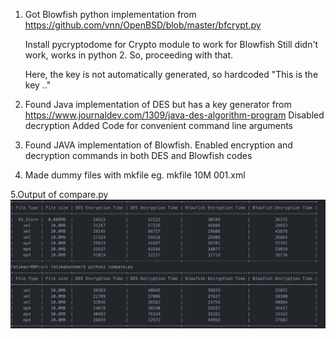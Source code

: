 1. Got Blowfish python implementation from https://github.com/vnn/OpenBSD/blob/master/bfcrypt.py

    Install pycryptodome for Crypto module to work for Blowfish
    Still didn't work, works in python 2. So, proceeding with that.

    Here, the key is not automatically generated, so hardcoded "This is the key .."

2. Found Java implementation of DES but has a key generator from https://www.journaldev.com/1309/java-des-algorithm-program
    Disabled decryption 
    Added Code for convenient command line arguments

3. Found JAVA implementation of Blowfish.
    Enabled encryption and decryption commands in both DES and Blowfish codes
4. Made dummy files with
        mkfile <size> <filaname>
        eg. mkfile 10M 001.xml
    
5.Output of compare.py
 ![Comparison of DES and Blowfish Encryption and Decryption](Output.png)
